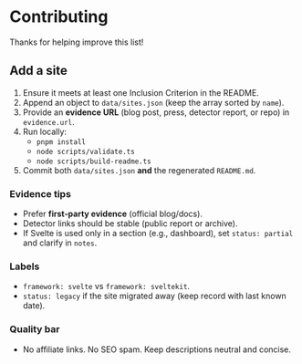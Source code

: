 # Contributing

Thanks for helping improve this list!

## Add a site
1. Ensure it meets at least one Inclusion Criterion in the README.
2. Append an object to `data/sites.json` (keep the array sorted by `name`).
3. Provide an **evidence URL** (blog post, press, detector report, or repo) in `evidence.url`.
4. Run locally:
   - `pnpm install`
   - `node scripts/validate.ts`
   - `node scripts/build-readme.ts`
5. Commit both `data/sites.json` **and** the regenerated `README.md`.

### Evidence tips
- Prefer **first‑party evidence** (official blog/docs).
- Detector links should be stable (public report or archive).
- If Svelte is used only in a section (e.g., dashboard), set `status: partial` and clarify in `notes`.

### Labels
- `framework: svelte` vs `framework: sveltekit`.
- `status: legacy` if the site migrated away (keep record with last known date).

### Quality bar
- No affiliate links. No SEO spam. Keep descriptions neutral and concise.